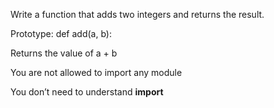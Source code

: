 Write a function that adds two integers and returns the result.



Prototype: def add(a, b):

Returns the value of a + b

You are not allowed to import any module

You don’t need to understand __import__ 
